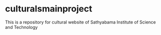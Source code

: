 # culturalsmainproject


This is a repository for cultural website of Sathyabama Institute of Science and Technology
